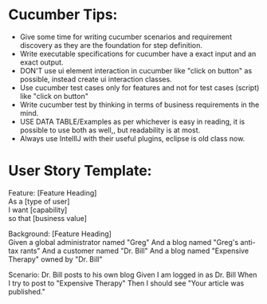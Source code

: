 # Cucumber Tips:

- Give some time for writing cucumber scenarios and requirement discovery as they are the foundation for step
  definition.
- Write executable specifications for cucumber have a exact input and an exact output.
- DON'T use ui element interaction in cucumber like "click on button" as possible, instead create ui interaction
  classes.
- Use cucumber test cases only for features and not for test cases (script) like "click on button"
- Write cucumber test by thinking in terms of business requirements in the mind.
- USE DATA TABLE/Examples as per whichever is easy in reading, it is possible to use both as well,, but readability is
  at most.
- Always use IntellIJ with their useful plugins, eclipse is old class now.

# User Story Template:
Feature: [Feature Heading] <br>
    As a [type of user]  <br>
    I want [capability] <br>
    so that [business value] <br>

Background: [Feature Heading] <br>
Given a global administrator named "Greg"
And a blog named "Greg's anti-tax rants"
And a customer named "Dr. Bill"
And a blog named "Expensive Therapy" owned by "Dr. Bill"

Scenario: Dr. Bill posts to his own blog
Given I am logged in as Dr. Bill
When I try to post to "Expensive Therapy"
Then I should see "Your article was published."































